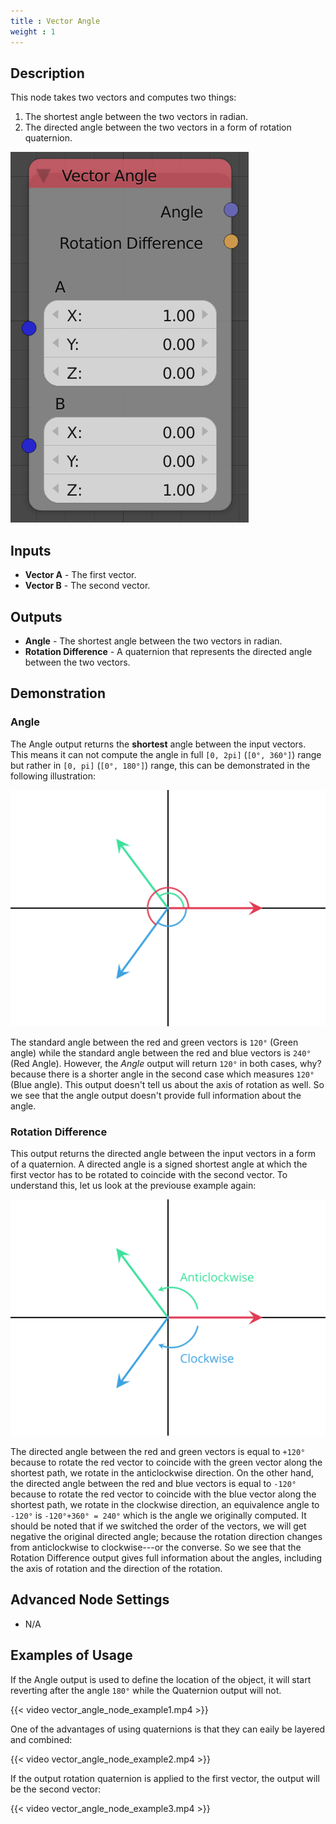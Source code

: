 ```yaml
---
title : Vector Angle
weight : 1
---
```


## Description

This node takes two vectors and computes two things:

1.  The shortest angle between the two vectors in radian.
2.  The directed angle between the two vectors in a form of rotation
    quaternion.

![image](vector_angle_node.png)

## Inputs

- **Vector A** - The first vector.
- **Vector B** - The second vector.

## Outputs

- **Angle** - The shortest angle between the two vectors in radian.
- **Rotation Difference** - A quaternion that represents the directed
    angle between the two vectors.

## Demonstration

### Angle

The Angle output returns the **shortest** angle between the input
vectors. This means it can not compute the angle in full `[0, 2pi]`
(`[0°, 360°]`) range but rather in `[0, pi]` (`[0°, 180°]`) range, this
can be demonstrated in the following illustration:

![image](vector_angle_demonstration1.png)

The standard angle between the red and green vectors is `120°` (Green
angle) while the standard angle between the red and blue vectors is
`240°` (Red Angle). However, the *Angle* output will return `120°` in
both cases, why? because there is a shorter angle in the second case
which measures `120°` (Blue angle). This output doesn't tell us about
the axis of rotation as well. So we see that the angle output doesn't
provide full information about the angle.

### Rotation Difference

This output returns the directed angle between the input vectors in a
form of a quaternion. A directed angle is a signed shortest angle at
which the first vector has to be rotated to coincide with the second
vector. To understand this, let us look at the previouse example again:

![image](vector_angle_demonstration2.png)

The directed angle between the red and green vectors is equal to `+120°`
because to rotate the red vector to coincide with the green vector along
the shortest path, we rotate in the anticlockwise direction. On the
other hand, the directed angle between the red and blue vectors is equal
to `-120°` because to rotate the red vector to coincide with the blue
vector along the shortest path, we rotate in the clockwise direction, an
equivalence angle to `-120°` is `-120°+360° = 240°` which is the angle
we originally computed. It should be noted that if we switched the order
of the vectors, we will get negative the original directed angle;
because the rotation direction changes from anticlockwise to
clockwise---or the converse. So we see that the Rotation Difference
output gives full information about the angles, including the axis of
rotation and the direction of the rotation.

## Advanced Node Settings

- N/A

## Examples of Usage

If the Angle output is used to define the location of the object, it
will start reverting after the angle `180°` while the Quaternion output
will not.

{{< video vector_angle_node_example1.mp4 >}}

One of the advantages of using quaternions is that they can eaily be
layered and combined:

{{< video vector_angle_node_example2.mp4 >}}

If the output rotation quaternion is applied to the first vector, the
output will be the second vector:

{{< video vector_angle_node_example3.mp4 >}}
